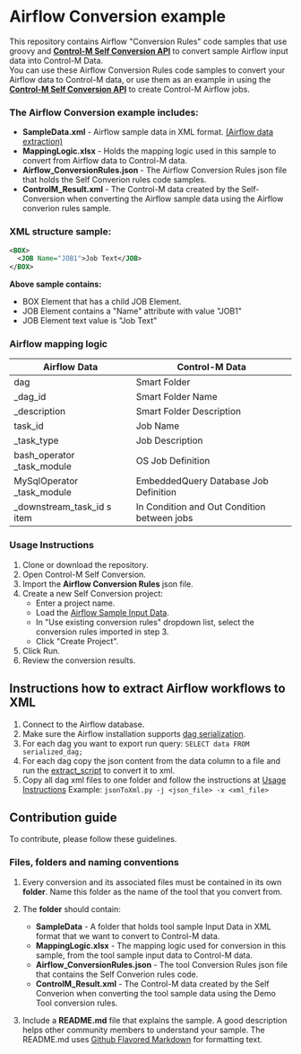 # Airflow Conversion example
This repository contains Airflow "Conversion Rules" code samples that use groovy and [**Control-M Self Conversion API**](https://docs.bmc.com/docs/ctmselfconv/control-m-self-conversion-api-814570051.html) to convert sample Airflow input data into Control-M Data.<br>
You can use these Airflow Conversion Rules code samples to convert your Airflow data to Control-M data, or use them as an example in using the [**Control-M Self Conversion API**](https://docs.bmc.com/docs/ctmselfconv/control-m-self-conversion-api-814570051.html) to create Control-M Airflow jobs.

### The Airflow Conversion example includes:
* __SampleData.xml__ - Airflow sample data in XML format. [(Airflow data extraction)](#instructions-how-to-extract-airflow-workflows-to-xml)
* __MappingLogic.xlsx__ - Holds the mapping logic used in this sample to convert from Airflow data to Control-M data.
* __Airflow_ConversionRules.json__ - The Airflow Conversion Rules json file that holds the Self Converion rules code samples.
* __ControlM_Result.xml__ - The Control-M data created by the Self-Conversion when converting the Airflow sample data using the Airflow converion rules sample.

### XML structure sample:
```xml 
<BOX>
  <JOB Name="JOB1">Job Text</JOB>
</BOX> 
```
__Above sample contains:__
* BOX Element that has a child JOB Element.
* JOB Element contains a "Name" attribute with value "JOB1"
* JOB Element text value is "Job Text"

### Airflow mapping logic
|  Airflow Data               | Control-M Data                                |
| --------------------------- | --------------------------------------------- | 
|  dag                        | Smart Folder                                  |
|  _dag_id                    | Smart Folder Name                             |
|  _description               | Smart Folder Description                      |
|  task_id                    | Job Name                                      |
|  _task_type                 | Job Description                               |
|  bash_operator _task_module | OS Job Definition                             |
|  MySqlOperator _task_module | EmbeddedQuery Database Job Definition         |
|  _downstream_task_id s item | In Condition and Out Condition between jobs   |

### Usage Instructions
1. Clone or download the repository.
2. Open Control-M Self Conversion.
3. Import the __Airflow Conversion Rules__ json file.
4. Create a new Self Conversion project:
   * Enter a project name.
   * Load the [Airflow Sample Input Data](#instructions-how-to-extract-airflow-workflows-to-xml).
   * In "Use existing conversion rules" dropdown list, select the conversion rules imported in step 3.
   * Click "Create Project".
5. Click Run.
6. Review the conversion results.

## Instructions how to extract Airflow workflows to XML
1. Connect to the Airflow database.
2. Make sure the Airflow installation supports [dag serialization](https://airflow.apache.org/docs/apache-airflow/stable/dag-serialization.html).
3. For each dag you want to export run query: `SELECT data FROM serialized_dag;`
4. For each dag copy the json content from the data column to a file and run the [extract_script](Data_export/jsonToXml.py) to convert it to xml.
5. Copy all dag xml files to one folder and follow the instructions at [Usage Instructions](#usage-instructions)
   Example: `jsonToXml.py -j <json_file> -x <xml_file>`

## Contribution guide
To contribute, please follow these guidelines.

### Files, folders and naming conventions
1. Every conversion and its associated files must be contained in its own **folder**. Name this folder as the name of the tool that you convert from.
2. The __folder__ should contain:
   * __SampleData__ - A folder that holds tool sample Input Data in XML format that we want to convert to Control-M data.
   * __MappingLogic.xlsx__ - The mapping logic used for conversion in this sample, from the  tool sample input data to Control-M data.
   * __Airflow_ConversionRules.json__ - The tool Conversion Rules json file that contains the Self Converion rules code.
   * __ControlM_Result.xml__ - The Control-M data created by the Self Converion when converting the tool sample data using the Demo Tool conversion rules.

3. Include a **README.md** file that explains the sample. A good description helps other community members to understand your sample. The README.md uses [Github Flavored Markdown](https://guides.github.com/features/mastering-markdown/) for formatting text.